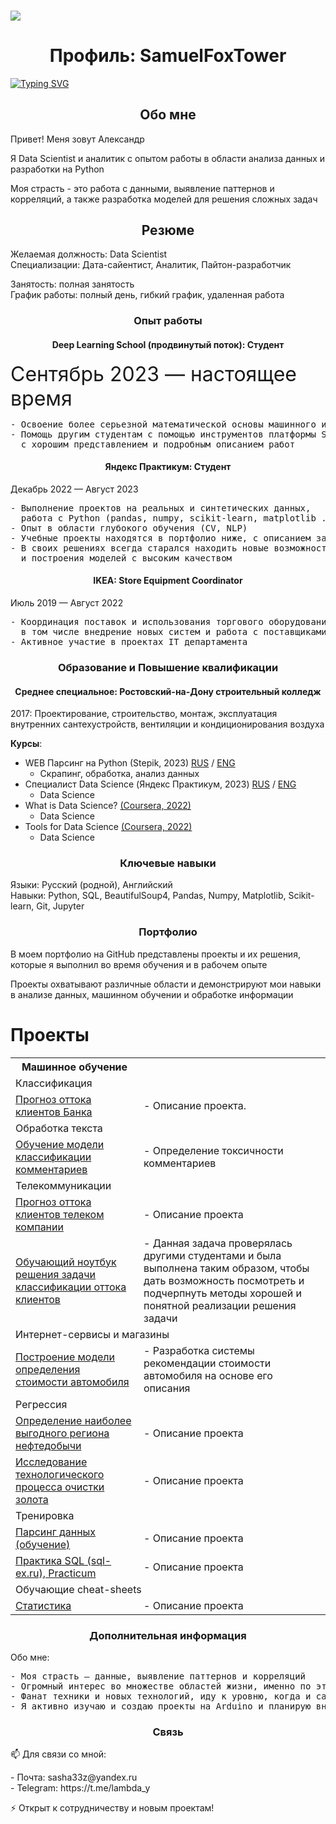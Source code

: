 ### ![](https://komarev.com/ghpvc/?username=SamuelFoxTower&style=plastic&label=profile+views&color=green)

<!--
**SamuelFoxTower/SamuelFoxTower** is a ✨ _special_ ✨ repository because its `README.md` (this file) appears on your GitHub profile.

Here are some ideas to get you started:

- 🔭 I’m currently working on ...
- 🌱 I’m currently learning ...
- 👯 I’m looking to collaborate on ...
- 🤔 I’m looking for help with ...
- 💬 Ask me about ...
- 📫 How to reach me: ...
- 😄 Pronouns: ...
- ⚡ Fun fact: ...
-->
<!DOCTYPE html>
<html lang="ru">
<head>
  <meta charset="UTF-8">
</head>
<body>

<h1 style="text-align: center;">Профиль: SamuelFoxTower</h1>
<a href="https://git.io/typing-svg"><img src="https://readme-typing-svg.demolab.com?font=inconsolata&pause=1000&color=09A708&center=true&vCenter=true&random=false&width=435&lines=Data+Scientist+%2F+Python+Developer" alt="Typing SVG" /></a>
<h2 style="text-align: center;">Обо мне</h2>
<p>Привет! Меня зовут Александр  
<p>Я Data Scientist и аналитик с опытом работы в области анализа данных и разработки на Python   
<p>Моя страсть - это работа с данными, выявление паттернов и корреляций, а также разработка моделей для решения сложных задач  
<h2 style="text-align: center;">Резюме</h2>

<p>Желаемая должность: Data Scientist<br>
Специализации: Дата-сайентист, Аналитик, Пайтон-разработчик</p>  
Занятость: полная занятость<br>
График работы: полный день, гибкий график, удаленная работа<br></p>

<h3 style="text-align: center;">Опыт работы</h3>

<h4 style="text-align: center;">Deep Learning School (продвинутый поток): Студент</h4>
<font size="6">Сентябрь 2023 — настоящее время</font></p> 
<pre>- Освоение более серьезной математической основы машинного и глубокого обучения
- Помощь другим студентам с помощью инструментов платформы Stepik 
  с хорошим представлением и подробным описанием работ</pre>

<h4 style="text-align: center;">Яндекс Практикум: Студент</h4>
Декабрь 2022 — Август 2023</p>
<pre>- Выполнение проектов на реальных и синтетических данных, 
  работа с Python (pandas, numpy, scikit-learn, matplotlib ...), SQL
- Опыт в области глубокого обучения (CV, NLP)
- Учебные проекты находятся в портфолио ниже, с описанием задач и моим вариантом решения
- В своих решениях всегда старался находить новые возможности оптимизации процесса изучения данных 
  и построения моделей с высоким качеством</pre>

<h4 style="text-align: center;">IKEA: Store Equipment Coordinator</h4>
Июль 2019 — Август 2022</p>
<pre>- Координация поставок и использования торгового оборудования в магазине, 
  в том числе внедрение новых систем и работа с поставщиками
- Активное участие в проектах IT департамента</pre>

<h3 style="text-align: center;">Образование и Повышение квалификации</h3>
<h4 style="text-align: center;">Среднее специальное: Ростовский-на-Дону строительный колледж</h4>
2017: Проектирование, строительство, монтаж, эксплуатация внутренних сантехустройств, 
вентиляции и кондиционирования воздуха</p>

**Курсы**:<br>
- WEB Парсинг на Python (Stepik, 2023) [RUS](https://stepik.org/cert/2041068) / [ENG](https://stepik.org/cert/2041068?lang=en)<br>
  - Скрапинг, обработка, анализ данных
- Специалист Data Science (Яндекс Практикум, 2023) [RUS](https://github.com/SamuelFoxTower/SamuelFoxTower/blob/main/certificate/Practicum_ru.pdf) / [ENG](https://github.com/SamuelFoxTower/SamuelFoxTower/blob/main/certificate/Practicum_en.pdf)<br>
  - Data Science
- What is Data Science? [(Coursera, 2022)](https://coursera.org/share/f8ce69265fa3daa54e5b056d427e49b4)<br>
  - Data Science 
- Tools for Data Science [(Coursera, 2022)](https://coursera.org/share/c05022eca89293bc484b36f5d0cadc64)<br>
  - Data Science

<h3 style="text-align: center;">Ключевые навыки</h3>
<p>Языки: Русский (родной), Английский<br>
Навыки: Python, SQL, BeautifulSoup4, Pandas, Numpy, Matplotlib, Scikit-learn, Git, Jupyter</p>

<h3 style="text-align: center;">Портфолио</h3>
В моем портфолио на GitHub представлены проекты и их решения, которые я выполнил во время обучения и в рабочем опыте</p>  
Проекты охватывают различные области и демонстрируют мои навыки в анализе данных,  
машинном обучении и обработке информации</p>  

# Проекты

<table>
  <th>Машинное обучение</th>
  <tr>
    <td colspan="2">Классификация</td>
  </tr>
  <tr>
    <td><a href="ссылка на проект">Прогноз оттока клиентов Банка</a></td>
    <td>- Описание проекта.</td>
  </tr>
  <tr>
    <td colspan="2">Обработка текста</td>
  </tr>
  <tr>
    <td><a href="https://github.com/SamuelFoxTower/Portfolio/tree/main/сlassification-comments">Обучение модели классификации комментариев</a></td>
    <td>- Определение токсичности комментариев</td>
  </tr>
  <tr>
    <td colspan="2">Телекоммуникации</td>
  </tr>
  <tr>
    <td><a href="ссылка на проект">Прогноз оттока клиентов телеком компании</a></td>
    <td>- Описание проекта</td>
  </tr>
  <tr>
    <td><a href="https://github.com/SamuelFoxTower/Portfolio/tree/main/churn_telecom_DLS">Обучающий ноутбук решения задачи классификации оттока клиентов</a></td>
    <td>- Данная задача проверялась другими студентами и была выполнена таким образом, чтобы дать возможность посмотреть и подчерпнуть методы хорошей и понятной реализации решения задачи</td>
  </tr>
  <tr>
    <td colspan="2">Интернет-сервисы и магазины</td>
  </tr>
  <tr>
    <td><a href="https://github.com/SamuelFoxTower/Portfolio/tree/main/determining-cost-cars">Построение модели определения стоимости автомобиля</a></td>
    <td>- Разработка системы рекомендации стоимости автомобиля на основе его описания</td>
  </tr>
  <tr>
    <td colspan="2">Регрессия</td>
  </tr>
  <tr>
    <td><a href="ссылка на проект">Определение наиболее выгодного региона нефтедобычи</a></td>
    <td>- Описание проекта</td>
  </tr>
  <tr>
    <td><a href="ссылка на проект">Исследование технологического процесса очистки золота</a></td>
    <td>- Описание проекта</td>
  </tr>
  <tr>
    <td colspan="2">Тренировка</td>
  </tr>
  <tr>
    <td><a href="ссылка на проект">Парсинг данных (обучение)</a></td>
    <td>- Описание проекта</td>
  </tr>
  <tr>
    <td><a href="ссылка на проект">Практика SQL (sql-ex.ru), Practicum</a></td>
    <td>- Описание проекта</td>
  </tr>
  <tr>
    <td colspan="2">Обучающие cheat-sheets</td>
  </tr>
  <tr>
    <td><a href="ссылка на проект">Статистика</a></td>
    <td>- Описание проекта</td>
  </tr>
</table>


<h3 style="text-align: center;">Дополнительная информация</h3>
<p>Обо мне:<br>
<pre>- Моя страсть — данные, выявление паттернов и корреляций
- Огромный интерес во множестве областей жизни, именно по этому была выбрана эта профессия!
- Фанат техники и новых технологий, иду к уровню, когда и сам буду создавать прорывные и полезные технологии
- Я активно изучаю и создаю проекты на Arduino и планирую внедрять свои знания в проекты</pre>

<h3 style="text-align: center;">Связь</h3>
<p>📫 Для связи со мной:<br> 
    <p>- Почта: sasha33z@yandex.ru<br> 
    - Telegram: https://t.me/lambda_y<br></p>
<p>⚡ Открыт к сотрудничеству и новым проектам!

</body>
</html>
